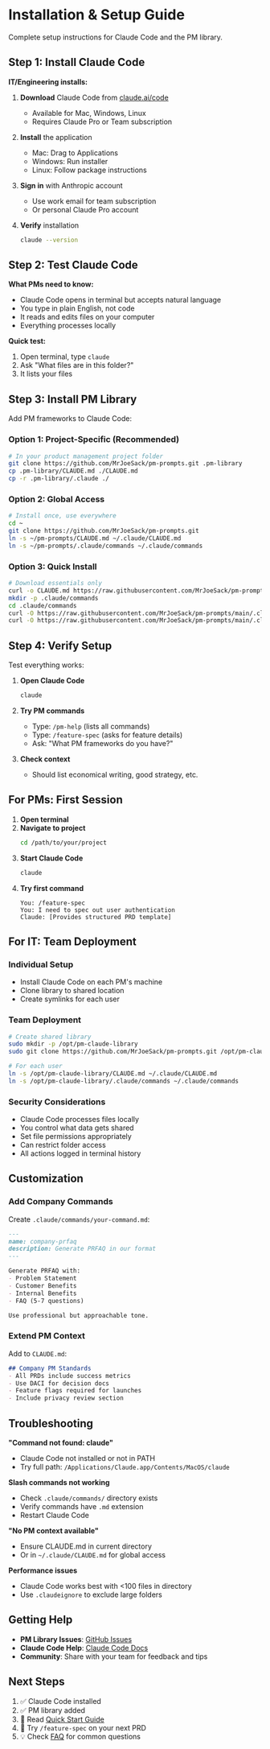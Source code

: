 # Installation & Setup Guide

Complete setup instructions for Claude Code and the PM library.

## Step 1: Install Claude Code

**IT/Engineering installs:**

1. **Download** Claude Code from [claude.ai/code](https://claude.ai/code)
   - Available for Mac, Windows, Linux
   - Requires Claude Pro or Team subscription

2. **Install** the application
   - Mac: Drag to Applications
   - Windows: Run installer
   - Linux: Follow package instructions

3. **Sign in** with Anthropic account
   - Use work email for team subscription
   - Or personal Claude Pro account

4. **Verify** installation
   ```bash
   claude --version
   ```

## Step 2: Test Claude Code

**What PMs need to know:**
- Claude Code opens in terminal but accepts natural language
- You type in plain English, not code
- It reads and edits files on your computer
- Everything processes locally

**Quick test:**
1. Open terminal, type `claude`
2. Ask "What files are in this folder?"
3. It lists your files

## Step 3: Install PM Library

Add PM frameworks to Claude Code:

### Option 1: Project-Specific (Recommended)
```bash
# In your product management project folder
git clone https://github.com/MrJoeSack/pm-prompts.git .pm-library
cp .pm-library/CLAUDE.md ./CLAUDE.md  
cp -r .pm-library/.claude ./
```

### Option 2: Global Access
```bash  
# Install once, use everywhere
cd ~
git clone https://github.com/MrJoeSack/pm-prompts.git
ln -s ~/pm-prompts/CLAUDE.md ~/.claude/CLAUDE.md
ln -s ~/pm-prompts/.claude/commands ~/.claude/commands
```

### Option 3: Quick Install
```bash
# Download essentials only
curl -o CLAUDE.md https://raw.githubusercontent.com/MrJoeSack/pm-prompts/main/CLAUDE.md
mkdir -p .claude/commands
cd .claude/commands
curl -O https://raw.githubusercontent.com/MrJoeSack/pm-prompts/main/.claude/commands/feature-spec.md
curl -O https://raw.githubusercontent.com/MrJoeSack/pm-prompts/main/.claude/commands/stakeholder-sync.md
```

## Step 4: Verify Setup

Test everything works:

1. **Open Claude Code**
   ```bash
   claude
   ```

2. **Try PM commands**
   - Type: `/pm-help` (lists all commands)
   - Type: `/feature-spec` (asks for feature details)
   - Ask: "What PM frameworks do you have?"

3. **Check context**
   - Should list economical writing, good strategy, etc.

## For PMs: First Session

1. **Open terminal**
2. **Navigate to project** 
   ```bash
   cd /path/to/your/project
   ```
3. **Start Claude Code**
   ```bash
   claude
   ```
4. **Try first command**
   ```
   You: /feature-spec
   You: I need to spec out user authentication
   Claude: [Provides structured PRD template]
   ```

## For IT: Team Deployment

### Individual Setup
- Install Claude Code on each PM's machine
- Clone library to shared location
- Create symlinks for each user

### Team Deployment
```bash
# Create shared library
sudo mkdir -p /opt/pm-claude-library
sudo git clone https://github.com/MrJoeSack/pm-prompts.git /opt/pm-claude-library

# For each user
ln -s /opt/pm-claude-library/CLAUDE.md ~/.claude/CLAUDE.md
ln -s /opt/pm-claude-library/.claude/commands ~/.claude/commands
```

### Security Considerations
- Claude Code processes files locally
- You control what data gets shared
- Set file permissions appropriately
- Can restrict folder access
- All actions logged in terminal history

## Customization

### Add Company Commands
Create `.claude/commands/your-command.md`:
```markdown
---
name: company-prfaq
description: Generate PRFAQ in our format
---

Generate PRFAQ with:
- Problem Statement
- Customer Benefits  
- Internal Benefits
- FAQ (5-7 questions)

Use professional but approachable tone.
```

### Extend PM Context
Add to `CLAUDE.md`:
```markdown
## Company PM Standards
- All PRDs include success metrics
- Use DACI for decision docs
- Feature flags required for launches
- Include privacy review section
```

## Troubleshooting

**"Command not found: claude"**
- Claude Code not installed or not in PATH
- Try full path: `/Applications/Claude.app/Contents/MacOS/claude`

**Slash commands not working**
- Check `.claude/commands/` directory exists
- Verify commands have `.md` extension
- Restart Claude Code

**"No PM context available"**
- Ensure CLAUDE.md in current directory
- Or in `~/.claude/CLAUDE.md` for global access

**Performance issues**
- Claude Code works best with <100 files in directory
- Use `.claudeignore` to exclude large folders

## Getting Help

- **PM Library Issues**: [GitHub Issues](https://github.com/MrJoeSack/pm-prompts/issues)
- **Claude Code Help**: [Claude Code Docs](https://docs.anthropic.com/en/docs/claude-code)
- **Community**: Share with your team for feedback and tips

## Next Steps

1. ✅ Claude Code installed
2. ✅ PM library added  
3. 📖 Read [Quick Start Guide](quick-start-guide.md)
4. 🚀 Try `/feature-spec` on your next PRD
5. 💡 Check [FAQ](FAQ.md) for common questions